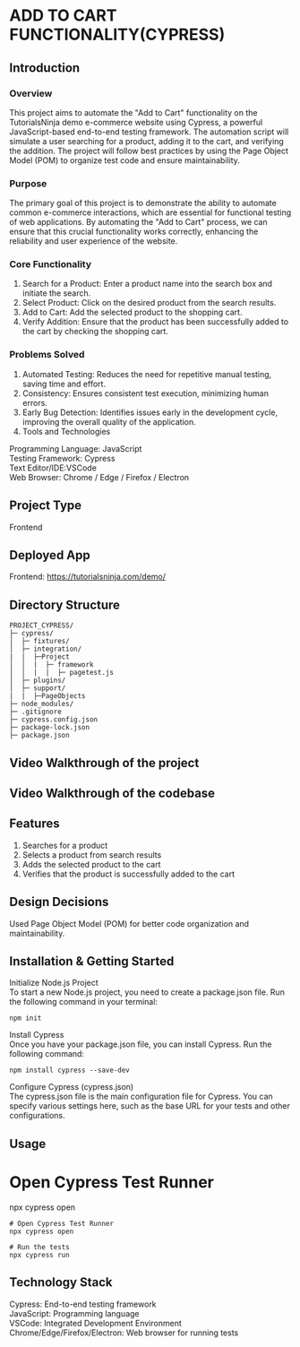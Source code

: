 # ADD TO CART FUNCTIONALITY(CYPRESS)

## Introduction
### Overview
This project aims to automate the "Add to Cart" functionality on the TutorialsNinja demo e-commerce website using Cypress, a powerful JavaScript-based end-to-end testing framework. The automation script will simulate a user searching for a product, adding it to the cart, and verifying the addition. The project will follow best practices by using the Page Object Model (POM) to organize test code and ensure maintainability.

### Purpose
The primary goal of this project is to demonstrate the ability to automate common e-commerce interactions, which are essential for functional testing of web applications. By automating the "Add to Cart" process, we can ensure that this crucial functionality works correctly, enhancing the reliability and user experience of the website.

### Core Functionality
1. Search for a Product: Enter a product name into the search box and initiate the search.
2. Select Product: Click on the desired product from the search results.
3. Add to Cart: Add the selected product to the shopping cart.
4. Verify Addition: Ensure that the product has been successfully added to the cart by checking the shopping cart.
   
### Problems Solved
1. Automated Testing: Reduces the need for repetitive manual testing, saving time and effort.
2. Consistency: Ensures consistent test execution, minimizing human errors.
3. Early Bug Detection: Identifies issues early in the development cycle, improving the overall quality of the application.
4. Tools and Technologies

Programming Language: JavaScript  
Testing Framework: Cypress  
Text Editor/IDE:VSCode  
Web Browser: Chrome / Edge / Firefox / Electron

## Project Type
Frontend

## Deployed App
Frontend: https://tutorialsninja.com/demo/

## Directory Structure
```
PROJECT_CYPRESS/
├─ cypress/
│  ├─ fixtures/
│  ├─ integration/
|  |  ├─Project
│  │  |  ├─ framework
│  │  |  |  ├─ pagetest.js
│  ├─ plugins/
│  ├─ support/
|  |  ├─PageObjects
├─ node_modules/
├─ .gitignore
├─ cypress.config.json
├─ package-lock.json
├─ package.json
```
## Video Walkthrough of the project

## Video Walkthrough of the codebase

## Features
1. Searches for a product
2. Selects a product from search results
3. Adds the selected product to the cart
4. Verifies that the product is successfully added to the cart

## Design Decisions
Used Page Object Model (POM) for better code organization and maintainability.

## Installation & Getting Started
Initialize Node.js Project  
To start a new Node.js project, you need to create a package.json file. Run the following command in your terminal:
```
npm init
```
Install Cypress  
Once you have your package.json file, you can install Cypress. Run the following command:
```
npm install cypress --save-dev
```
Configure Cypress (cypress.json)  
The cypress.json file is the main configuration file for Cypress. You can specify various settings here, such as the base URL for your tests and other configurations.

## Usage
# Open Cypress Test Runner
npx cypress open
```
# Open Cypress Test Runner
npx cypress open
```
```
# Run the tests
npx cypress run
```
## Technology Stack
Cypress: End-to-end testing framework  
JavaScript: Programming language  
VSCode: Integrated Development Environment  
Chrome/Edge/Firefox/Electron: Web browser for running tests





